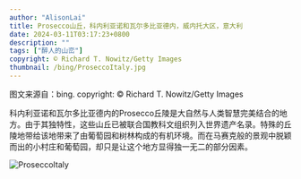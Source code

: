 ```yaml
---
author: "AlisonLai"
title: Prosecco山丘，科内利亚诺和瓦尔多比亚德内，威内托大区，意大利
date: 2024-03-11T03:17:23+0800
description: ""
tags: ["醉人的山峦"]
copyright: © Richard T. Nowitz/Getty Images
thumbnail: /bing/ProseccoItaly.jpg
---
```

图文来源自：bing.  copyright: © Richard T. Nowitz/Getty Images

科内利亚诺和瓦尔多比亚德内的Prosecco丘陵是大自然与人类智慧完美结合的地方。由于其独特性，这些山丘已被联合国教科文组织列入世界遗产名录。特殊的丘陵地带给该地带来了由葡萄园和树林构成的有机环境。而在马赛克般的景观中脱颖而出的小村庄和葡萄园，却只是让这个地方显得独一无二的部分因素。

![ProseccoItaly](/bing/ProseccoItaly.jpg)